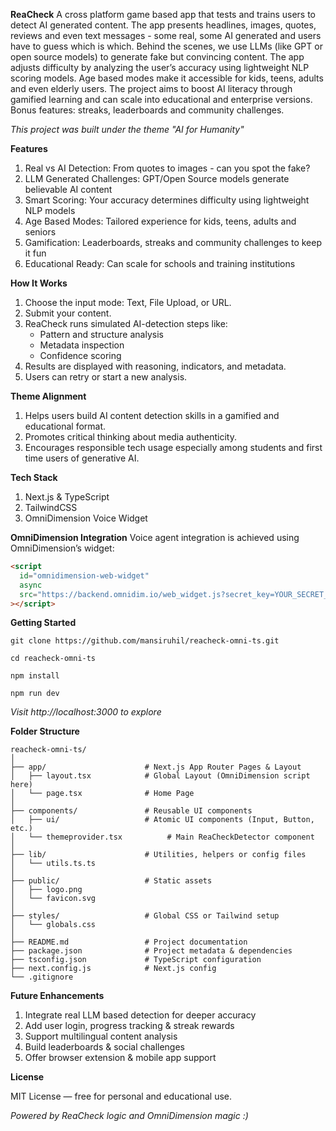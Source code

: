 **ReaCheck**
A cross platform game based app that tests and trains users to detect AI generated content. The app presents headlines, images, quotes, reviews and even text messages - some real, some AI generated and users have to guess which is which. Behind the scenes, we use LLMs (like GPT or open source models) to generate fake but convincing content. The app adjusts difficulty by analyzing the user’s accuracy using lightweight NLP scoring models. Age based modes make it accessible for kids, teens, adults and even elderly users. The project aims to boost AI literacy through gamified learning and can scale into educational and enterprise versions. Bonus features: streaks, leaderboards and community challenges.

*This project was built under the theme "AI for Humanity"*

**Features**
1. Real vs AI Detection: From quotes to images - can you spot the fake?
2. LLM Generated Challenges: GPT/Open Source models generate believable AI content
3. Smart Scoring: Your accuracy determines difficulty using lightweight NLP models
4. Age Based Modes: Tailored experience for kids, teens, adults and seniors
5. Gamification: Leaderboards, streaks and community challenges to keep it fun
6. Educational Ready: Can scale for schools and training institutions

**How It Works**
1. Choose the input mode: Text, File Upload, or URL.
2. Submit your content.
3. ReaCheck runs simulated AI-detection steps like:
   - Pattern and structure analysis
   - Metadata inspection
   - Confidence scoring
4. Results are displayed with reasoning, indicators, and metadata.
5. Users can retry or start a new analysis.

**Theme Alignment**
1. Helps users build AI content detection skills in a gamified and educational format.
2. Promotes critical thinking about media authenticity.
3. Encourages responsible tech usage especially among students and first time users of generative AI.
   
**Tech Stack**
1. Next.js & TypeScript
2. TailwindCSS
3. OmniDimension Voice Widget

**OmniDimension Integration**
Voice agent integration is achieved using OmniDimension’s widget:
```html
<script
  id="omnidimension-web-widget"
  async
  src="https://backend.omnidim.io/web_widget.js?secret_key=YOUR_SECRET_KEY"
></script>
```

**Getting Started**
```
git clone https://github.com/mansiruhil/reacheck-omni-ts.git
```
```
cd reacheck-omni-ts
```
```
npm install
```
```
npm run dev
```

*Visit http://localhost:3000 to explore*

**Folder Structure**
```
reacheck-omni-ts/
│
├── app/                      # Next.js App Router Pages & Layout
│   ├── layout.tsx            # Global Layout (OmniDimension script here)
│   └── page.tsx              # Home Page
│
├── components/               # Reusable UI components
│   ├── ui/                   # Atomic UI components (Input, Button, etc.)
│   └── themeprovider.tsx          # Main ReaCheckDetector component
│
├── lib/                      # Utilities, helpers or config files
│   └── utils.ts.ts              
│
├── public/                   # Static assets
│   ├── logo.png
│   └── favicon.svg
│
├── styles/                   # Global CSS or Tailwind setup
│   └── globals.css
│
├── README.md                 # Project documentation
├── package.json              # Project metadata & dependencies
├── tsconfig.json             # TypeScript configuration
├── next.config.js            # Next.js config
└── .gitignore

```

**Future Enhancements**
1. Integrate real LLM based detection for deeper accuracy
2. Add user login, progress tracking & streak rewards
3. Support multilingual content analysis
4. Build leaderboards & social challenges
5. Offer browser extension & mobile app support

**License**

MIT License — free for personal and educational use.

*Powered by ReaCheck logic and OmniDimension magic :)*




